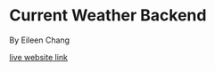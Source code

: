 # Current Weather Backend
By Eileen Chang

<a href="https://current-weather.herokuapp.com/">live website link</a>